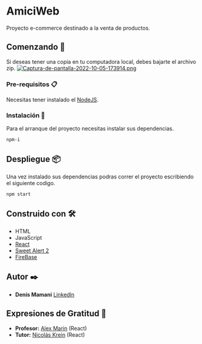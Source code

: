 # AmiciWeb

Proyecto e-commerce destinado a la venta de productos.

## Comenzando 🚀

Si deseas tener una copia en tu computadora local, debes bajarte el archivo zip.
[![Captura-de-pantalla-2022-10-05-173914.png](https://i.postimg.cc/T1hrhjgy/Captura-de-pantalla-2022-10-05-173914.png)](https://postimg.cc/RJ53DHP9)

### Pre-requisitos 📋
Necesitas tener instalado el [NodeJS](https://nodejs.org/es/).
### Instalación 🔧

Para el arranque del proyecto necesitas instalar sus dependencias.

```
npm-i
```

## Despliegue 📦

Una vez instalado sus dependencias podras correr el proyecto escribiendo el siguiente codigo.
```
npm start
```

## Construido con 🛠️
* HTML
* JavaScript
* [React](https://es.reactjs.org/)
* [Sweet Alert 2](https://sweetalert2.github.io/)
* [FireBase](https://firebase.google.com/?hl=es) 

## Autor ✒️
* **Denis Mamani** [Linkedln](https://www.linkedin.com/in/denis-mamani/)

## Expresiones de Gratitud 🎁

* **Profesor:** [Alex Marin](https://www.linkedin.com/in/alexmarinmendez/) (React)
* **Tutor:** [Nicolás Krein](https://www.linkedin.com/in/nicol%C3%A1s-krein-werle-810595191/) (React)
